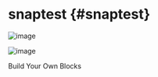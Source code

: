 # snaptest {#snaptest}

![image](SnapManual/Image_001.png)

![image](SnapManual/Image_002.png)

Build Your Own Blocks
